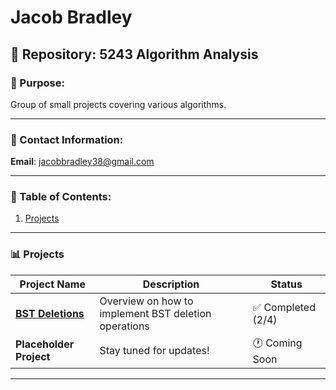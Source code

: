 # Jacob Bradley

## 📂 Repository: 5243 Algorithm Analysis  
### 🚀 Purpose:  
Group of small projects covering various algorithms.

---

### 📧 Contact Information:  
**Email**: [jacobbradley38@gmail.com](mailto:jacobbradley38@gmail.com)

---

### 📜 Table of Contents:
1. [Projects](./Assignments/)

---

### 📊 Projects
| **Project Name**      | **Description**                     | **Status**        |
|------------------------|-------------------------------------|-------------------|
| **[BST Deletions](./Assignment/A03)** | Overview on how to implement BST deletion operations | ✅ Completed (2/4)   |
| **Placeholder Project** | Stay tuned for updates!            | 🕐 Coming Soon   |

---
